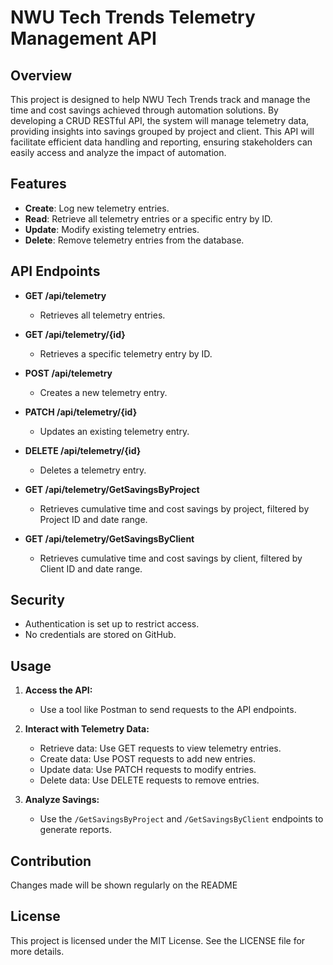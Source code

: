 
# NWU Tech Trends Telemetry Management API

## Overview

This project is designed to help NWU Tech Trends track and manage the time and cost savings achieved through automation solutions. By developing a CRUD RESTful API, the system will manage telemetry data, providing insights into savings grouped by project and client. This API will facilitate efficient data handling and reporting, ensuring stakeholders can easily access and analyze the impact of automation.

## Features

- **Create**: Log new telemetry entries.
- **Read**: Retrieve all telemetry entries or a specific entry by ID.
- **Update**: Modify existing telemetry entries.
- **Delete**: Remove telemetry entries from the database.

## API Endpoints

- **GET /api/telemetry**
  - Retrieves all telemetry entries.

- **GET /api/telemetry/{id}**
  - Retrieves a specific telemetry entry by ID.

- **POST /api/telemetry**
  - Creates a new telemetry entry.

- **PATCH /api/telemetry/{id}**
  - Updates an existing telemetry entry.

- **DELETE /api/telemetry/{id}**
  - Deletes a telemetry entry.

- **GET /api/telemetry/GetSavingsByProject**
  - Retrieves cumulative time and cost savings by project, filtered by Project ID and date range.

- **GET /api/telemetry/GetSavingsByClient**
  - Retrieves cumulative time and cost savings by client, filtered by Client ID and date range.

## Security

- Authentication is set up to restrict access.
- No credentials are stored on GitHub.


## Usage

1. **Access the API:**
   - Use a tool like Postman to send requests to the API endpoints.

2. **Interact with Telemetry Data:**
   - Retrieve data: Use GET requests to view telemetry entries.
   - Create data: Use POST requests to add new entries.
   - Update data: Use PATCH requests to modify entries.
   - Delete data: Use DELETE requests to remove entries.

3. **Analyze Savings:**
   - Use the `/GetSavingsByProject` and `/GetSavingsByClient` endpoints to generate reports.

## Contribution

Changes made will be shown regularly on the README

## License

This project is licensed under the MIT License. See the LICENSE file for more details.

